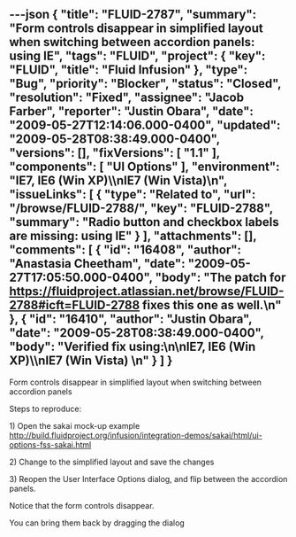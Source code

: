 ---json
{
  "title": "FLUID-2787",
  "summary": "Form controls disappear in simplified layout when switching between accordion panels: using IE",
  "tags": "FLUID",
  "project": {
    "key": "FLUID",
    "title": "Fluid Infusion"
  },
  "type": "Bug",
  "priority": "Blocker",
  "status": "Closed",
  "resolution": "Fixed",
  "assignee": "Jacob Farber",
  "reporter": "Justin Obara",
  "date": "2009-05-27T12:14:06.000-0400",
  "updated": "2009-05-28T08:38:49.000-0400",
  "versions": [],
  "fixVersions": [
    "1.1"
  ],
  "components": [
    "UI Options"
  ],
  "environment": "IE7, IE6 (Win XP)\\\nIE7 (Win Vista)\n",
  "issueLinks": [
    {
      "type": "Related to",
      "url": "/browse/FLUID-2788/",
      "key": "FLUID-2788",
      "summary": "Radio button and checkbox labels are missing: using IE"
    }
  ],
  "attachments": [],
  "comments": [
    {
      "id": "16408",
      "author": "Anastasia Cheetham",
      "date": "2009-05-27T17:05:50.000-0400",
      "body": "The patch for <https://fluidproject.atlassian.net/browse/FLUID-2788#icft=FLUID-2788> fixes this one as well.\n"
    },
    {
      "id": "16410",
      "author": "Justin Obara",
      "date": "2009-05-28T08:38:49.000-0400",
      "body": "Verified fix using:\n\nIE7, IE6 (Win XP)\\\nIE7 (Win Vista)&#x20;\n"
    }
  ]
}
---
Form controls disappear in simplified layout when switching between accordion panels

Steps to reproduce:

1\) Open the sakai mock-up example\
<http://build.fluidproject.org/infusion/integration-demos/sakai/html/ui-options-fss-sakai.html>

2\) Change to the simplified layout and save the changes

3\) Reopen the User Interface Options dialog, and flip between the accordion panels.

Notice that the form controls disappear.

You can bring them back by dragging the dialog

        